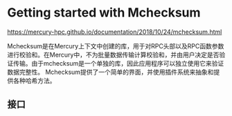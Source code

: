 # Getting started with Mchecksum

<https://mercury-hpc.github.io/documentation/2018/10/24/mchecksum.html>

Mchecksum是在Mercury上下文中创建的库，用于对RPC头部以及RPC函数参数进行校验和。在Mercury中，不为批量数据传输计算校验和，并由用户决定是否验证传输。由于mchecksum是一个单独的库，因此应用程序可以独立使用它来验证数据完整性。 Mchecksum提供了一个简单的界面，并使用插件系统来抽象和提供各种哈希方法。

## 接口

